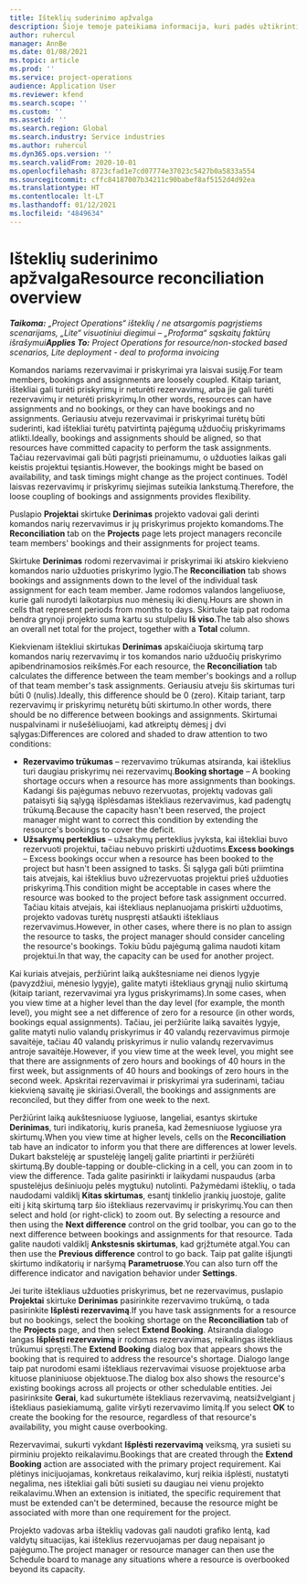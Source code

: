```yaml
---
title: Išteklių suderinimo apžvalga
description: Šioje temoje pateikiama informacija, kuri padės užtikrinti, kad projektų išteklių rezervavimai ir priskyrimai būtų suderinti.
author: ruhercul
manager: AnnBe
ms.date: 01/08/2021
ms.topic: article
ms.prod: ''
ms.service: project-operations
audience: Application User
ms.reviewer: kfend
ms.search.scope: ''
ms.custom: ''
ms.assetid: ''
ms.search.region: Global
ms.search.industry: Service industries
ms.author: ruhercul
ms.dyn365.ops.version: ''
ms.search.validFrom: 2020-10-01
ms.openlocfilehash: 8723cfad1e7cd07774e37023c5427b0a5833a554
ms.sourcegitcommit: cffc84187007b34211c90babef8af5152d4d92ea
ms.translationtype: HT
ms.contentlocale: lt-LT
ms.lasthandoff: 01/12/2021
ms.locfileid: "4849634"
---
```

# <a name="resource-reconciliation-overview"></a><span data-ttu-id="07adc-103">Išteklių suderinimo apžvalga</span><span class="sxs-lookup"><span data-stu-id="07adc-103">Resource reconciliation overview</span></span>

<span data-ttu-id="07adc-104">_**Taikoma:** „Project Operations“ išteklių / ne atsargomis pagrįstiems scenarijams, „Lite“ visuotiniui diegimui – „Proforma“ sąskaitų faktūrų išrašymui_</span><span class="sxs-lookup"><span data-stu-id="07adc-104">_**Applies To:** Project Operations for resource/non-stocked based scenarios, Lite deployment - deal to proforma invoicing_</span></span>

<span data-ttu-id="07adc-105">Komandos nariams rezervavimai ir priskyrimai yra laisvai susiję.</span><span class="sxs-lookup"><span data-stu-id="07adc-105">For team members, bookings and assignments are loosely coupled.</span></span> <span data-ttu-id="07adc-106">Kitaip tariant, ištekliai gali turėti priskyrimų ir neturėti rezervavimų, arba jie gali turėti rezervavimų ir neturėti priskyrimų.</span><span class="sxs-lookup"><span data-stu-id="07adc-106">In other words, resources can have assignments and no bookings, or they can have bookings and no assignments.</span></span> <span data-ttu-id="07adc-107">Geriausiu atveju rezervavimai ir priskyrimai turėtų būti suderinti, kad ištekliai turėtų patvirtintą pajėgumą užduočių priskyrimams atlikti.</span><span class="sxs-lookup"><span data-stu-id="07adc-107">Ideally, bookings and assignments should be aligned, so that resources have committed capacity to perform the task assignments.</span></span> <span data-ttu-id="07adc-108">Tačiau rezervavimai gali būti pagrįsti prieinamumu, o užduoties laikas gali keistis projektui tęsiantis.</span><span class="sxs-lookup"><span data-stu-id="07adc-108">However, the bookings might be based on availability, and task timings might change as the project continues.</span></span> <span data-ttu-id="07adc-109">Todėl laisvas rezervavimų ir priskyrimų siejimas suteikia lankstumą.</span><span class="sxs-lookup"><span data-stu-id="07adc-109">Therefore, the loose coupling of bookings and assignments provides flexibility.</span></span>

<span data-ttu-id="07adc-110">Puslapio **Projektai** skirtuke **Derinimas** projekto vadovai gali derinti komandos narių rezervavimus ir jų priskyrimus projekto komandoms.</span><span class="sxs-lookup"><span data-stu-id="07adc-110">The **Reconciliation** tab on the **Projects** page lets project managers reconcile team members' bookings and their assignments for project teams.</span></span>

<span data-ttu-id="07adc-111">Skirtuke **Derinimas** rodomi rezervavimai ir priskyrimai iki atskiro kiekvieno komandos nario užduoties priskyrimo lygio.</span><span class="sxs-lookup"><span data-stu-id="07adc-111">The **Reconciliation** tab shows bookings and assignments down to the level of the individual task assignment for each team member.</span></span> <span data-ttu-id="07adc-112">Jame rodomos valandos langeliuose, kurie gali nurodyti laikotarpius nuo mėnesių iki dienų.</span><span class="sxs-lookup"><span data-stu-id="07adc-112">Hours are shown in cells that represent periods from months to days.</span></span> <span data-ttu-id="07adc-113">Skirtuke taip pat rodoma bendra grynoji projekto suma kartu su stulpeliu **Iš viso**.</span><span class="sxs-lookup"><span data-stu-id="07adc-113">The tab also shows an overall net total for the project, together with a **Total** column.</span></span>

<span data-ttu-id="07adc-114">Kiekvienam ištekliui skirtukas **Derinimas** apskaičiuoja skirtumą tarp komandos narių rezervavimų ir tos komandos nario užduočių priskyrimo apibendrinamosios reikšmės.</span><span class="sxs-lookup"><span data-stu-id="07adc-114">For each resource, the **Reconciliation** tab calculates the difference between the team member's bookings and a rollup of that team member's task assignments.</span></span> <span data-ttu-id="07adc-115">Geriausiu atveju šis skirtumas turi būti 0 (nulis).</span><span class="sxs-lookup"><span data-stu-id="07adc-115">Ideally, this difference should be 0 (zero).</span></span> <span data-ttu-id="07adc-116">Kitaip tariant, tarp rezervavimų ir priskyrimų neturėtų būti skirtumo.</span><span class="sxs-lookup"><span data-stu-id="07adc-116">In other words, there should be no difference between bookings and assignments.</span></span> <span data-ttu-id="07adc-117">Skirtumai nuspalvinami ir nušešėliuojami, kad atkreiptų dėmesį į dvi sąlygas:</span><span class="sxs-lookup"><span data-stu-id="07adc-117">Differences are colored and shaded to draw attention to two conditions:</span></span>

- <span data-ttu-id="07adc-118">**Rezervavimo trūkumas** – rezervavimo trūkumas atsiranda, kai išteklius turi daugiau priskyrimų nei rezervavimų.</span><span class="sxs-lookup"><span data-stu-id="07adc-118">**Booking shortage** – A booking shortage occurs when a resource has more assignments than bookings.</span></span> <span data-ttu-id="07adc-119">Kadangi šis pajėgumas nebuvo rezervuotas, projektų vadovas gali pataisyti šią sąlygą išplėsdamas ištekliaus rezervavimus, kad padengtų trūkumą.</span><span class="sxs-lookup"><span data-stu-id="07adc-119">Because the capacity hasn't been reserved, the project manager might want to correct this condition by extending the resource's bookings to cover the deficit.</span></span>
- <span data-ttu-id="07adc-120">**Užsakymų perteklius** – užsakymų perteklius įvyksta, kai ištekliai buvo rezervuoti projektui, tačiau nebuvo priskirti užduotims.</span><span class="sxs-lookup"><span data-stu-id="07adc-120">**Excess bookings** – Excess bookings occur when a resource has been booked to the project but hasn't been assigned to tasks.</span></span> <span data-ttu-id="07adc-121">Ši sąlyga gali būti priimtina tais atvejais, kai išteklius buvo užrezervuotas projektui prieš užduoties priskyrimą.</span><span class="sxs-lookup"><span data-stu-id="07adc-121">This condition might be acceptable in cases where the resource was booked to the project before task assignment occurred.</span></span> <span data-ttu-id="07adc-122">Tačiau kitais atvejais, kai ištekliaus neplanuojama priskirti užduotims, projekto vadovas turėtų nuspręsti atšaukti ištekliaus rezervavimus.</span><span class="sxs-lookup"><span data-stu-id="07adc-122">However, in other cases, where there is no plan to assign the resource to tasks, the project manager should consider canceling the resource's bookings.</span></span> <span data-ttu-id="07adc-123">Tokiu būdu pajėgumą galima naudoti kitam projektui.</span><span class="sxs-lookup"><span data-stu-id="07adc-123">In that way, the capacity can be used for another project.</span></span>

<span data-ttu-id="07adc-124">Kai kuriais atvejais, peržiūrint laiką aukštesniame nei dienos lygyje (pavyzdžiui, mėnesio lygyje), galite matyti ištekliaus grynąjį nulio skirtumą (kitaip tariant, rezervavimai yra lygus priskyrimams).</span><span class="sxs-lookup"><span data-stu-id="07adc-124">In some cases, when you view time at a higher level than the day level (for example, the month level), you might see a net difference of zero for a resource (in other words, bookings equal assignments).</span></span> <span data-ttu-id="07adc-125">Tačiau, jei peržiūrite laiką savaitės lygyje, galite matyti nulio valandų priskyrimus ir 40 valandų rezervavimus pirmoje savaitėje, tačiau 40 valandų priskyrimus ir nulio valandų rezervavimus antroje savaitėje.</span><span class="sxs-lookup"><span data-stu-id="07adc-125">However, if you view time at the week level, you might see that there are assignments of zero hours and bookings of 40 hours in the first week, but assignments of 40 hours and bookings of zero hours in the second week.</span></span> <span data-ttu-id="07adc-126">Apskritai rezervavimai ir priskyrimai yra suderinami, tačiau kiekvieną savaitę jie skiriasi.</span><span class="sxs-lookup"><span data-stu-id="07adc-126">Overall, the bookings and assignments are reconciled, but they differ from one week to the next.</span></span>

<span data-ttu-id="07adc-127">Peržiūrint laiką aukštesniuose lygiuose, langeliai, esantys skirtuke **Derinimas**, turi indikatorių, kuris praneša, kad žemesniuose lygiuose yra skirtumų.</span><span class="sxs-lookup"><span data-stu-id="07adc-127">When you view time at higher levels, cells on the **Reconciliation** tab have an indicator to inform you that there are differences at lower levels.</span></span> <span data-ttu-id="07adc-128">Dukart bakstelėję ar spustelėję langelį galite priartinti ir peržiūrėti skirtumą.</span><span class="sxs-lookup"><span data-stu-id="07adc-128">By double-tapping or double-clicking in a cell, you can zoom in to view the difference.</span></span> <span data-ttu-id="07adc-129">Tada galite pasirinkti ir laikydami nuspaudus (arba spustelėjus dešiniuoju pelės mygtuku) nutolinti. Pažymėdami išteklių, o tada naudodami valdiklį **Kitas skirtumas**, esantį tinklelio įrankių juostoje, galite eiti į kitą skirtumą tarp šio ištekliaus rezervavimų ir priskyrimų.</span><span class="sxs-lookup"><span data-stu-id="07adc-129">You can then select and hold (or right-click) to zoom out. By selecting a resource and then using the **Next difference** control on the grid toolbar, you can go to the next difference between bookings and assignments for that resource.</span></span> <span data-ttu-id="07adc-130">Tada galite naudoti valdiklį **Ankstesnis skirtumas**, kad grįžtumėte atgal.</span><span class="sxs-lookup"><span data-stu-id="07adc-130">You can then use the **Previous difference** control to go back.</span></span> <span data-ttu-id="07adc-131">Taip pat galite išjungti skirtumo indikatorių ir naršymą **Parametruose**.</span><span class="sxs-lookup"><span data-stu-id="07adc-131">You can also turn off the difference indicator and navigation behavior under **Settings**.</span></span>

<span data-ttu-id="07adc-132">Jei turite ištekliaus užduoties priskyrimus, bet ne rezervavimus, puslapio **Projektai** skirtuke **Derinimas** pasirinkite rezervavimo trukūmą, o tada pasirinkite **Išplėsti rezervavimą**.</span><span class="sxs-lookup"><span data-stu-id="07adc-132">If you have task assignments for a resource but no bookings, select the booking shortage on the **Reconciliation** tab of the **Projects** page, and then select **Extend Booking**.</span></span> <span data-ttu-id="07adc-133">Atsiranda dialogo langas **Išplėsti rezervavimą** ir rodomas rezervavimas, reikalingas ištekliaus trūkumui spręsti.</span><span class="sxs-lookup"><span data-stu-id="07adc-133">The **Extend Booking** dialog box that appears shows the booking that is required to address the resource's shortage.</span></span> <span data-ttu-id="07adc-134">Dialogo lange taip pat nurodomi esami ištekliaus rezervavimai visuose projektuose arba kituose planiniuose objektuose.</span><span class="sxs-lookup"><span data-stu-id="07adc-134">The dialog box also shows the resource's existing bookings across all projects or other schedulable entities.</span></span> <span data-ttu-id="07adc-135">Jei pasirinksite **Gerai**, kad sukurtumėte ištekliaus rezervavimą, neatsižvelgiant į ištekliaus pasiekiamumą, galite viršyti rezervavimo limitą.</span><span class="sxs-lookup"><span data-stu-id="07adc-135">If you select **OK** to create the booking for the resource, regardless of that resource's availability, you might cause overbooking.</span></span>

<span data-ttu-id="07adc-136">Rezervavimai, sukurti vykdant **Išplėsti rezervavimą** veiksmą, yra susieti su pirminiu projekto reikalavimu.</span><span class="sxs-lookup"><span data-stu-id="07adc-136">Bookings that are created through the **Extend Booking** action are associated with the primary project requirement.</span></span> <span data-ttu-id="07adc-137">Kai plėtinys inicijuojamas, konkretaus reikalavimo, kurį reikia išplėsti, nustatyti negalima, nes ištekliai gali būti susieti su daugiau nei vienu projekto reikalavimu.</span><span class="sxs-lookup"><span data-stu-id="07adc-137">When an extension is initiated, the specific requirement that must be extended can't be determined, because the resource might be associated with more than one requirement for the project.</span></span>

<span data-ttu-id="07adc-138">Projekto vadovas arba išteklių vadovas gali naudoti grafiko lentą, kad valdytų situacijas, kai išteklius rezervuojamas per daug nepaisant jo pajėgumo.</span><span class="sxs-lookup"><span data-stu-id="07adc-138">The project manager or resource manager can then use the Schedule board to manage any situations where a resource is overbooked beyond its capacity.</span></span>
